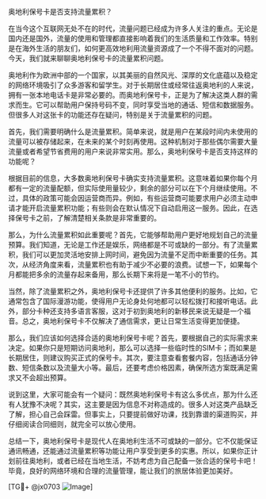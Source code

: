 奥地利保号卡是否支持流量累积？

在当今这个互联网无处不在的时代，流量问题已经成为许多人关注的重点。无论是国内还是国外，流量的使用和管理都直接影响着我们的生活质量和工作效率。特别是在海外生活的朋友们，如何更高效地利用流量资源成了一个不得不面对的问题。今天，我们就来聊聊奥地利保号卡的流量累积问题。

奥地利作为欧洲中部的一个国家，以其美丽的自然风光、深厚的文化底蕴以及稳定的网络环境吸引了众多游客和留学生。对于长期居住或经常往返奥地利的人来说，拥有一张本地电话卡是非常必要的。而奥地利保号卡，正是为了解决这类人群的需求而生。它可以帮助用户保持号码不变，同时享受当地的通话、短信和数据服务。但很多人对这张卡的功能还存在疑问，特别是关于流量累积的问题。

首先，我们需要明确什么是流量累积。简单来说，就是用户在某段时间内未使用的流量可以被存储起来，在未来的某个时刻再使用。这种机制对于那些偶尔需要大量流量或者希望节省费用的用户来说非常实用。那么，奥地利保号卡是否支持这样的功能呢？

根据目前的信息，大多数奥地利保号卡确实支持流量累积。这意味着如果你每个月都有一定的流量配额，但实际使用量较少，剩余的部分可以在下个月继续使用。不过，具体的政策可能会因运营商而异。例如，有些运营商可能要求用户必须主动申请才能开启流量累积功能；有些则会在默认情况下自动启用这一服务。因此，在选择保号卡之前，了解清楚相关条款是非常重要的。

那么，为什么流量累积如此重要呢？首先，它能够帮助用户更好地规划自己的流量预算。我们知道，无论是工作还是娱乐，网络都是不可或缺的一部分。有了流量累积，我们可以更加灵活地安排上网时间，避免因为流量不足而中断重要的任务。其次，从经济角度来看，流量累积也有助于减少不必要的浪费。试想一下，如果每个月都能把多余的流量存起来备用，那么长期下来将是一笔不小的节约。

当然，除了流量累积之外，奥地利保号卡还提供了许多其他便利的服务。比如，它通常包含了国际漫游功能，使得用户无论身处何地都可以轻松拨打和接听电话。此外，部分卡种还支持多语言客服，这对于初到奥地利的新移民来说无疑是一个福音。总之，奥地利保号卡不仅解决了通信需求，更让日常生活变得更加便捷。

那么，我们应该如何选择合适的奥地利保号卡呢？首先，要根据自己的实际需求来决定。如果你只是短期访问奥地利，那么可以选择一些临时性的SIM卡；而如果是长期居住，则建议购买正式的保号卡。其次，要注意查看套餐内容，包括通话分钟数、短信条数以及流量大小等。最后，还要考虑价格因素，确保所选方案既满足需求又不会超出预算。

说到这里，大家可能会有一个疑问：既然奥地利保号卡有这么多优点，那为什么还有人犹豫不决呢？其实，这主要是因为信息不对称造成的。很多人对这类产品缺乏了解，担心自己会踩雷。但事实上，只要提前做好功课，找到靠谱的渠道购买，并仔细阅读合同细则，就完全可以放心使用。

总结一下，奥地利保号卡是现代人在奥地利生活不可或缺的一部分。它不仅能保证通讯畅通，还能通过流量累积等功能让用户享受到更多的实惠。所以，如果你正计划前往奥地利，或者已经在当地生活，不妨考虑为自己配备一张合适的保号卡吧！毕竟，良好的网络环境和合理的流量管理，能让我们的旅居体验更加美好。

[TG💪+ @jx0703 ![Image](https://github.com/user-attachments/assets/dbca1d08-cadb-493c-b0ec-ad6f7a83f270)]